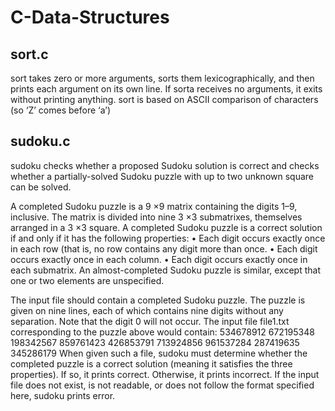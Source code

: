 # C-Data-Structures

## sort.c
sort takes zero or more arguments, sorts them lexicographically, and then prints each argument on its own line.
If sorta receives no arguments, it exits without printing anything.
sort is based on ASCII comparison of characters (so ‘Z’ comes before ‘a’)

## sudoku.c
sudoku checks whether a proposed Sudoku solution is correct and checks whether a partially-solved Sudoku puzzle with up to two unknown square can be solved.

A completed Sudoku puzzle is a 9 ×9 matrix containing the digits 1–9, inclusive. The matrix is divided into nine 3 ×3 submatrixes, themselves arranged in a 3 ×3 square. A completed Sudoku puzzle is a correct solution if and only if it has the following properties:
• Each digit occurs exactly once in each row (that is, no row contains any digit more than once.
• Each digit occurs exactly once in each column.
• Each digit occurs exactly once in each submatrix.
An almost-completed Sudoku puzzle is similar, except that one or two elements are unspecified.

The input file should contain a completed Sudoku puzzle. The puzzle is given on nine lines, each of which contains nine digits without any separation. Note that the digit 0 will not occur. The input file file1.txt corresponding to the puzzle above would contain:
534678912
672195348
198342567
859761423
426853791
713924856
961537284
287419635
345286179
When given such a file, sudoku must determine whether the completed puzzle is a correct solution (meaning it satisfies the three properties). If so, it prints correct. Otherwise, it prints incorrect. If the input file does not exist, is not readable, or does not follow the format specified here, sudoku  prints error.

